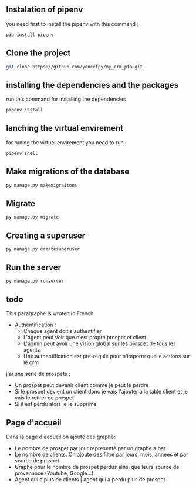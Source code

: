 
## Instalation of pipenv 
you need first to install the pipenv with this command : 
```markdown
pip install pipenv
```

## Clone the project
```bash
git clone https://github.com/youcefpy/my_crm_pfa.git
```

## installing the dependencies and the packages
run this command for installing the dependencies 
```bash
pipenv install
```

## lanching the virtual envirement 
for runing the virtuel envirement you need to run : 

```bash 
pipenv shell 
```

## Make migrations of the database 

```bash
py manage.py makemigraitons
```

## Migrate

```bash
py manage.py migrate
```

## Creating a superuser
```bash
py manage.py createsuperuser
```



## Run the server 
```bash
py manage.py runserver
```

## todo 
This paragraphe is wroten in French

-   Authentification :
    -   Chaque agent doit s'authentifier
    -   L'agent peut voir que c'est propre prospet et client
    -   L'admin peut avoir une vision global sur les prospet de tous les agents
    -   Une authentification est pre-requie pour n'importe quelle actions sur le crm 

j'ai une serie de prospets :
 - Un prospet peut devenir client comme je peut le perdre 
 - Si le prospet devient un client donc je vais l'ajouter a la table client et je vais le retirer de prospet.
 - Si il est perdu alors je le supprime 
## Page d'accueil
Dans la page d'accueil on ajoute des graphe: 
- Le nombre de prospet par jour representé par un graphe a bar 
- Le nombre de clients. On ajoute des filtre par jours, mois, annees et par source de prospet 
- Graphe pour le nombre de prospet perdus ainsi que leurs source de provenance (Youtube, Google...).
- Agent qui a plus de clients | agent qui a perdu plus de prospet 